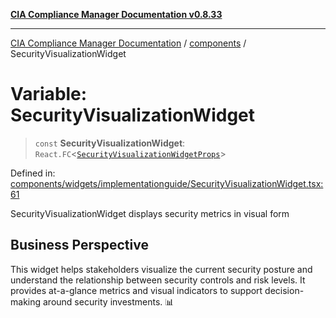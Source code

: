 [**CIA Compliance Manager Documentation v0.8.33**](../../README.md)

***

[CIA Compliance Manager Documentation](../../modules.md) / [components](../README.md) / SecurityVisualizationWidget

# Variable: SecurityVisualizationWidget

> `const` **SecurityVisualizationWidget**: `React.FC`\<[`SecurityVisualizationWidgetProps`](../widgets/implementationguide/SecurityVisualizationWidget/interfaces/SecurityVisualizationWidgetProps.md)\>

Defined in: [components/widgets/implementationguide/SecurityVisualizationWidget.tsx:61](https://github.com/Hack23/cia-compliance-manager/blob/1f4f2c51bc48d917eff1eb43881cee05d381f406/src/components/widgets/implementationguide/SecurityVisualizationWidget.tsx#L61)

SecurityVisualizationWidget displays security metrics in visual form

## Business Perspective

This widget helps stakeholders visualize the current security posture
and understand the relationship between security controls and risk levels.
It provides at-a-glance metrics and visual indicators to support
decision-making around security investments. 📊
